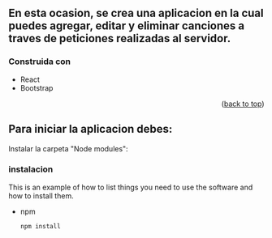
<!--
*** Desafio Js Express
-->


<!-- Sobre el proyecto -->
## En esta ocasion, se crea una aplicacion en la cual puedes agregar, editar y eliminar canciones a traves de peticiones realizadas al servidor.


### Construida con
* React
* Bootstrap

<p align="right">(<a href="#readme-top">back to top</a>)</p>



<!-- Inicializacion de la App -->
## Para iniciar la aplicacion debes:

Instalar la carpeta "Node modules":

### instalacion

This is an example of how to list things you need to use the software and how to install them.
* npm
  ```sh
  npm install
  ```
